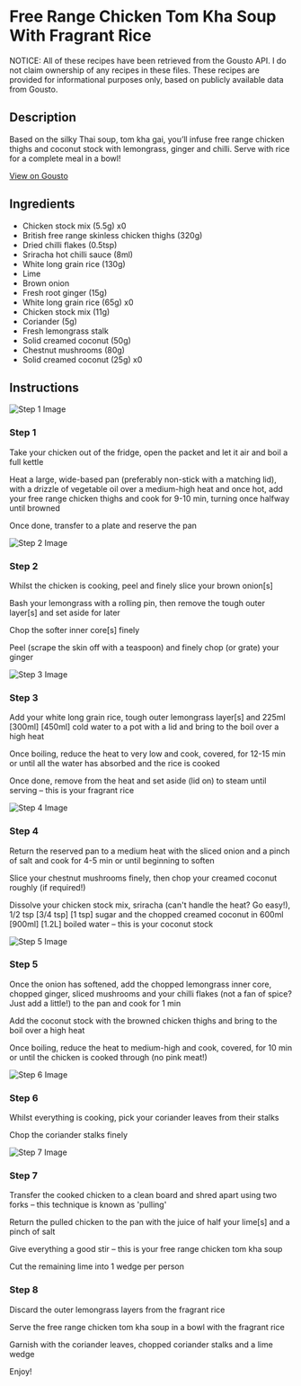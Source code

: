 # Free Range Chicken Tom Kha Soup With Fragrant Rice

NOTICE: All of these recipes have been retrieved from the Gousto API. I do not claim ownership of any recipes in these files. These recipes are provided for informational purposes only, based on publicly available data from Gousto.

## Description

Based on the silky Thai soup, tom kha gai, you’ll infuse free range chicken thighs and coconut stock with lemongrass, ginger and chilli. Serve with rice for a complete meal in a bowl!

[View on Gousto](https://www.gousto.co.uk/recipes/cookbook/free-range-chicken-tom-kha-soup-with-fragrant-rice)

## Ingredients

- Chicken stock mix (5.5g) x0
- British free range skinless chicken thighs (320g)
- Dried chilli flakes (0.5tsp)
- Sriracha hot chilli sauce (8ml)
- White long grain rice (130g)
- Lime
- Brown onion
- Fresh root ginger (15g)
- White long grain rice (65g) x0
- Chicken stock mix (11g)
- Coriander (5g)
- Fresh lemongrass stalk
- Solid creamed coconut (50g)
- Chestnut mushrooms (80g)
- Solid creamed coconut (25g) x0

## Instructions

![Step 1 Image](https://production-media.gousto.co.uk/cms/recipe-step-image/step-1-1705068468253-x200.jpg)

### Step 1

Take your chicken out of the fridge, open the packet and let it air and boil a full kettle

Heat a large, wide-based pan (preferably non-stick with a matching lid), with a drizzle of vegetable oil over a medium-high heat and once hot, add your free range chicken thighs and cook for 9-10 min, turning once halfway until browned

Once done, transfer to a plate and reserve the pan

![Step 2 Image](https://production-media.gousto.co.uk/cms/recipe-step-image/step-2-1705068472043-x200.jpg)

### Step 2

Whilst the chicken is cooking, peel and finely slice your brown onion[s]

Bash your lemongrass with a rolling pin, then remove the tough outer layer[s] and set aside for later

Chop the softer inner core[s] finely

Peel (scrape the skin off with a teaspoon) and finely chop (or grate) your ginger

![Step 3 Image](https://production-media.gousto.co.uk/cms/recipe-step-image/step-3-1705068475280-x200.jpg)

### Step 3

Add your white long grain rice, tough outer lemongrass layer[s] and 225ml<span class="text-purple"> [300ml] </span><span class="text-danger">[450ml]</span> cold water to a pot with a lid and bring to the boil over a high heat

Once boiling, reduce the heat to very low and cook, covered, for 12-15 min or until all the water has absorbed and the rice is cooked

Once done, remove from the heat and set aside (lid on) to steam until serving – this is your fragrant rice

![Step 4 Image](https://production-media.gousto.co.uk/cms/recipe-step-image/step-4-1705068479805-x200.jpg)

### Step 4

Return the reserved pan to a medium heat with the sliced onion and a pinch of salt and cook for 4-5 min or until beginning to soften

Slice your chestnut mushrooms finely, then chop your creamed coconut roughly (if required!)

Dissolve your chicken stock mix, sriracha (can't handle the heat? Go easy!), 1/2 tsp<span class="text-purple"> [3/4 tsp]</span> <span class="text-danger">[1 tsp]</span> sugar and the chopped creamed coconut in 600ml <span class="text-purple">[900ml]</span> <span class="text-danger">[1.2L]</span> boiled water – this is your coconut stock

![Step 5 Image](https://production-media.gousto.co.uk/cms/recipe-step-image/step-5-1705068483414-x200.jpg)

### Step 5

Once the onion has softened, add the chopped lemongrass inner core, chopped ginger, sliced mushrooms and your chilli flakes (not a fan of spice? Just add a little!) to the pan and cook for 1 min

Add the coconut stock with the browned chicken thighs and bring to the boil over a high heat

Once boiling, reduce the heat to medium-high and cook, covered, for 10 min or until the chicken is cooked through (no pink meat!)

![Step 6 Image](https://production-media.gousto.co.uk/cms/recipe-step-image/step-6-1705068487281-x200.jpg)

### Step 6

Whilst everything is cooking, pick your coriander leaves from their stalks

Chop the coriander stalks finely

![Step 7 Image](https://production-media.gousto.co.uk/cms/recipe-step-image/step-7-1705068491606-x200.jpg)

### Step 7

Transfer the cooked chicken to a clean board and shred apart using two forks – this technique is known as 'pulling'

Return the pulled chicken to the pan with the juice of half your lime[s] and a pinch of salt

Give everything a good stir – this is your free range chicken tom kha soup

Cut the remaining lime into 1 wedge per person

### Step 8

Discard the outer lemongrass layers from the fragrant rice

Serve the free range chicken tom kha soup in a bowl with the fragrant rice

Garnish with the coriander leaves, chopped coriander stalks and a lime wedge

Enjoy!

